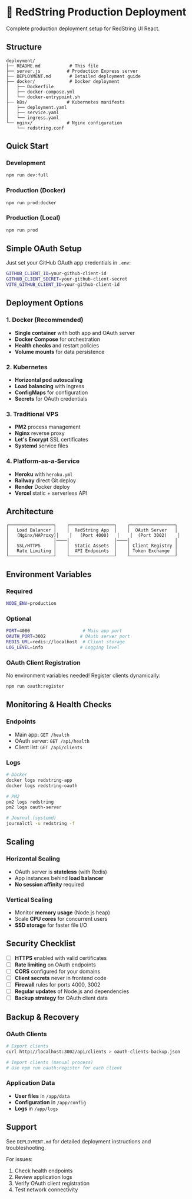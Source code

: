 # 🚀 RedString Production Deployment

Complete production deployment setup for RedString UI React.

## Structure

```
deployment/
├── README.md           # This file
├── server.js          # Production Express server  
├── DEPLOYMENT.md       # Detailed deployment guide
├── docker/             # Docker deployment
│   ├── Dockerfile
│   ├── docker-compose.yml
│   └── docker-entrypoint.sh
├── k8s/               # Kubernetes manifests
│   ├── deployment.yaml
│   ├── service.yaml
│   └── ingress.yaml
└── nginx/             # Nginx configuration
    └── redstring.conf
```

## Quick Start

### Development
```bash
npm run dev:full
```

### Production (Docker)
```bash
npm run prod:docker
```

### Production (Local)
```bash
npm run prod
```

## Simple OAuth Setup

Just set your GitHub OAuth app credentials in `.env`:

```bash
GITHUB_CLIENT_ID=your-github-client-id
GITHUB_CLIENT_SECRET=your-github-client-secret
VITE_GITHUB_CLIENT_ID=your-github-client-id
```

## Deployment Options

### 1. Docker (Recommended)
- **Single container** with both app and OAuth server
- **Docker Compose** for orchestration  
- **Health checks** and restart policies
- **Volume mounts** for data persistence

### 2. Kubernetes
- **Horizontal pod autoscaling**
- **Load balancing** with ingress
- **ConfigMaps** for configuration
- **Secrets** for OAuth credentials

### 3. Traditional VPS
- **PM2** process management
- **Nginx** reverse proxy
- **Let's Encrypt** SSL certificates
- **Systemd** service files

### 4. Platform-as-a-Service
- **Heroku** with `heroku.yml`
- **Railway** direct Git deploy
- **Render** Docker deploy
- **Vercel** static + serverless API

## Architecture

```
┌─────────────────┐    ┌─────────────────┐    ┌─────────────────┐
│   Load Balancer │    │  RedString App  │    │  OAuth Server   │
│   (Nginx/HAProxy)│    │   (Port 4000)   │    │  (Port 3002)    │
│                 │────│                 │────│                 │
│   SSL/HTTPS     │    │  Static Assets  │    │ Client Registry │
│   Rate Limiting │    │  API Endpoints  │    │ Token Exchange  │
└─────────────────┘    └─────────────────┘    └─────────────────┘
```

## Environment Variables

### Required
```bash
NODE_ENV=production
```

### Optional
```bash
PORT=4000                    # Main app port
OAUTH_PORT=3002             # OAuth server port
REDIS_URL=redis://localhost  # Client storage
LOG_LEVEL=info              # Logging level
```

### OAuth Client Registration
No environment variables needed! Register clients dynamically:

```bash
npm run oauth:register
```

## Monitoring & Health Checks

### Endpoints
- Main app: `GET /health`
- OAuth server: `GET /api/health`
- Client list: `GET /api/clients`

### Logs
```bash
# Docker
docker logs redstring-app
docker logs redstring-oauth

# PM2
pm2 logs redstring
pm2 logs oauth-server

# Journal (systemd)
journalctl -u redstring -f
```

## Scaling

### Horizontal Scaling
- OAuth server is **stateless** (with Redis)
- App instances behind **load balancer**
- **No session affinity** required

### Vertical Scaling
- Monitor **memory usage** (Node.js heap)
- Scale **CPU cores** for concurrent users
- **SSD storage** for faster file I/O

## Security Checklist

- [ ] **HTTPS** enabled with valid certificates
- [ ] **Rate limiting** on OAuth endpoints  
- [ ] **CORS** configured for your domains
- [ ] **Client secrets** never in frontend code
- [ ] **Firewall** rules for ports 4000, 3002
- [ ] **Regular updates** of Node.js and dependencies
- [ ] **Backup strategy** for OAuth client data

## Backup & Recovery

### OAuth Clients
```bash
# Export clients
curl http://localhost:3002/api/clients > oauth-clients-backup.json

# Import clients (manual process)
# Use npm run oauth:register for each client
```

### Application Data
- **User files** in `/app/data`
- **Configuration** in `/app/config`
- **Logs** in `/app/logs`

## Support

See `DEPLOYMENT.md` for detailed deployment instructions and troubleshooting.

For issues:
1. Check health endpoints
2. Review application logs  
3. Verify OAuth client registration
4. Test network connectivity
